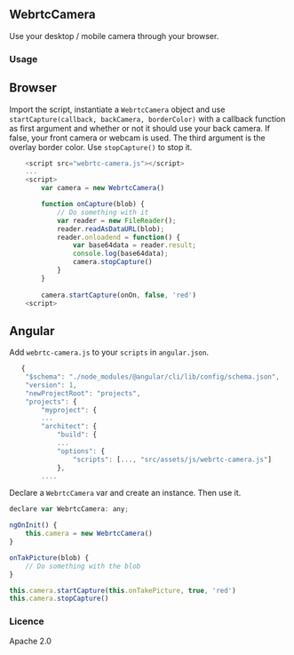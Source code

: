 
WebrtcCamera
---

Use your desktop / mobile camera through your browser.

### Usage

## Browser

Import the script, instantiate a `WebrtcCamera` object and use `startCapture(callback, backCamera, borderColor)` with a callback function as first argument and whether or not it should use your back camera. If false, your front camera or webcam is used. The third argument is the overlay border color.
Use `stopCapture()` to stop it.

```javascript
    <script src="webrtc-camera.js"></script>
    ...
    <script>
        var camera = new WebrtcCamera()

        function onCapture(blob) {
            // Do something with it
            var reader = new FileReader();
            reader.readAsDataURL(blob); 
            reader.onloadend = function() {
                var base64data = reader.result;                
                console.log(base64data);
                camera.stopCapture()
            }
        }
      
        camera.startCapture(onOn, false, 'red')
    <script>

```

## Angular

Add `webrtc-camera.js` to your `scripts` in `angular.json`.

```javascript
   {
    "$schema": "./node_modules/@angular/cli/lib/config/schema.json",
    "version": 1,
    "newProjectRoot": "projects",
    "projects": {
        "myproject": {
        ...
        "architect": {
            "build": {
            ...
            "options": {
                "scripts": [..., "src/assets/js/webrtc-camera.js"]
            },
        ....
```

Declare a `WebrtcCamera` var and create an instance. Then use it.

```javascript
declare var WebrtcCamera: any;

ngOnInit() {
    this.camera = new WebrtcCamera()
}

onTakPicture(blob) {
    // Do something with the blob
}

this.camera.startCapture(this.onTakePicture, true, 'red')
this.camera.stopCapture()
```

### Licence
Apache 2.0




